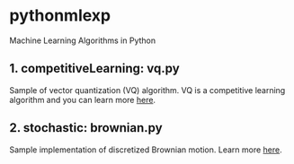 # pythonmlexp

Machine Learning Algorithms in Python

## 1. competitiveLearning: vq.py 
Sample of vector quantization (VQ) algorithm. VQ is a competitive learning algorithm and you can learn more  [here](https://www.willamette.edu/~gorr/classes/cs449/Unsupervised/competitive.html).

## 2. stochastic: brownian.py
Sample implementation of discretized Brownian motion. Learn more [here](http://www.caam.rice.edu/~cox/stoch/dhigham.pdf).


